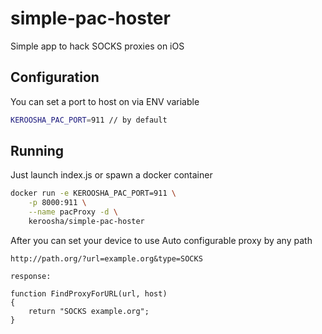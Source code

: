 # simple-pac-hoster

Simple app to hack SOCKS proxies on iOS

## Configuration

You can set a port to host on via ENV variable

```bash
KEROOSHA_PAC_PORT=911 // by default
```

## Running

Just launch index.js or spawn a docker container

```bash
docker run -e KEROOSHA_PAC_PORT=911 \
    -p 8000:911 \
    --name pacProxy -d \
    keroosha/simple-pac-hoster
```

After you can set your device to use Auto configurable proxy by any path

```
http://path.org/?url=example.org&type=SOCKS

response: 

function FindProxyForURL(url, host)
{
    return "SOCKS example.org";
}
```
